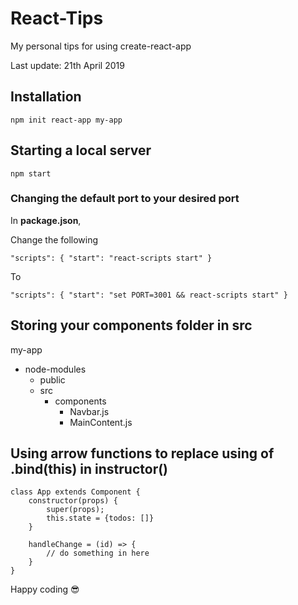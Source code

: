 # React-Tips
My personal tips for using create-react-app

Last update: 21th April 2019


## Installation
```
npm init react-app my-app
```


## Starting a local server
```
npm start
```

### Changing the default port to your desired port
In **package.json**,

Change the following

```
"scripts": { "start": "react-scripts start" }
```

To

```
"scripts": { "start": "set PORT=3001 && react-scripts start" }
```


## Storing your components folder in src

my-app
- node-modules
    - public
    - src
        - components
            - Navbar.js
            - MainContent.js


## Using arrow functions to replace using of .bind(this) in instructor()

```
class App extends Component {
    constructor(props) {
        super(props);
        this.state = {todos: []}
    }

    handleChange = (id) => {
        // do something in here
    }
}
```

Happy coding :sunglasses: